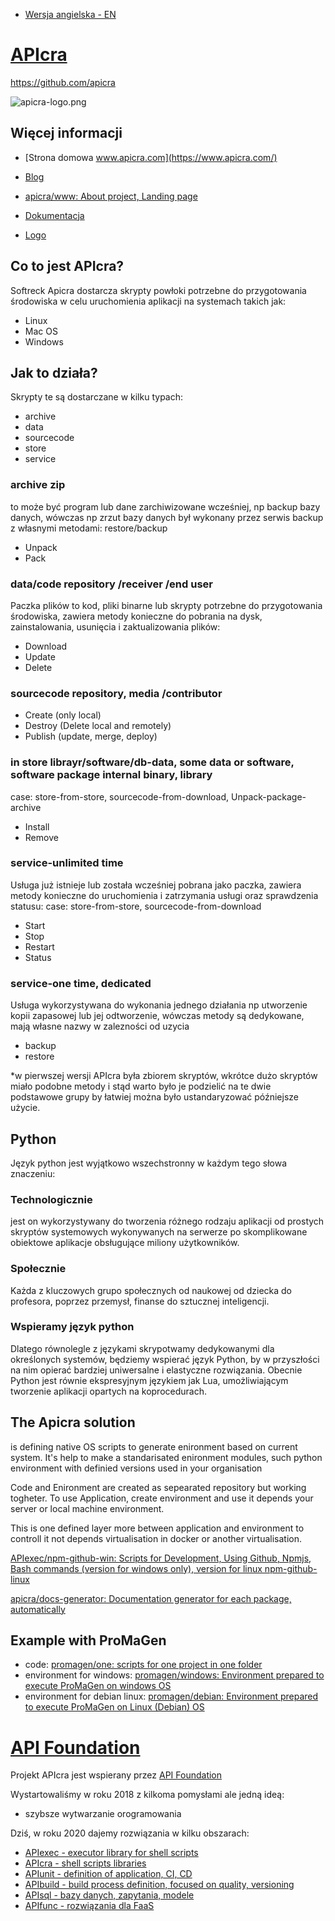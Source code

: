 + [Wersja angielska - EN](https://www.apicra.com/)

# [APIcra](https://www.apicra.com)

https://github.com/apicra

![apicra-logo.png](https://logo.apicra.com/apicra-logo.png)

## Więcej informacji

+ [Strona domowa www.apicra.com](https://www.apicra.com/)
+ [Blog](https://blog.apicra.com)

+ [apicra/www: About project, Landing page](https://github.com/apicra/www)
+ [Dokumentacja](https://docs.apicra.com)
+ [Logo](https://logo.apicra.com)


## Co to jest APIcra?

Softreck Apicra dostarcza skrypty powłoki potrzebne do przygotowania środowiska w celu uruchomienia aplikacji na systemach takich jak:
+ Linux
+ Mac OS
+ Windows

## Jak to działa?

Skrypty te są dostarczane w kilku typach:
+ archive
+ data
+ sourcecode
+ store
+ service


### archive zip
to może być program lub dane zarchiwizowane wcześniej, np backup bazy danych, wówczas np zrzut bazy danych był wykonany przez serwis backup z własnymi metodami: restore/backup
+ Unpack
+ Pack


### data/code repository /receiver /end user
Paczka plików to kod, pliki binarne lub skrypty potrzebne do przygotowania środowiska, 
zawiera metody konieczne do pobrania na dysk, zainstalowania, usunięcia i zaktualizowania plików:
+ Download
+ Update
+ Delete


### sourcecode repository, media /contributor
+ Create (only local)
+ Destroy (Delete local and remotely)
+ Publish (update, merge, deploy)


### in store librayr/software/db-data, some data or software, software package internal binary, library
case: store-from-store, sourcecode-from-download, Unpack-package-archive
+ Install
+ Remove



### service-unlimited time
Usługa już istnieje lub została wcześniej pobrana jako paczka, 
zawiera metody konieczne do uruchomienia i zatrzymania usługi oraz sprawdzenia statusu: 
case: store-from-store, sourcecode-from-download
+ Start
+ Stop
+ Restart
+ Status


### service-one time, dedicated 
Usługa wykorzystywana do wykonania jednego działania
np utworzenie kopii zapasowej lub jej odtworzenie, wówczas metody są dedykowane, mają własne nazwy w zalezności od uzycia
+ backup
+ restore


*w pierwszej wersji APIcra była zbiorem skryptów, wkrótce dużo skryptów miało podobne metody i stąd warto było je podzielić na te dwie podstawowe grupy
by łatwiej można było ustandaryzować późniejsze użycie.
 
## Python

Język python jest wyjątkowo wszechstronny w każdym tego słowa znaczeniu:

### Technologicznie
jest on wykorzystywany do tworzenia różnego rodzaju aplikacji od prostych skryptów systemowych wykonywanych na serwerze po skomplikowane obiektowe aplikacje obsługujące miliony użytkowników.

### Społecznie
Każda z kluczowych grupo społecznych od naukowej od dziecka do profesora, poprzez przemysł, finanse do sztucznej inteligencji.

### Wspieramy język python

Dlatego równolegle z językami skrypotwamy dedykowanymi dla określonych systemów, będziemy wspierać język Python, by w przyszłości na nim opierać bardziej uniwersalne i elastyczne rozwiązania.
Obecnie Python jest równie ekspresyjnym językiem jak Lua, umożliwiającym tworzenie aplikacji opartych na koprocedurach.



## The Apicra solution

is defining native OS scripts to generate enironment based on current system.
It's help to make a standarisated enironment modules, such python environment with definied versions used in your organisation

Code and Enironment are created as sepearated repository but working togheter.
To use Application, create environment and use it depends your server or local machine environment.

This is one defined layer more between application and environment to controll it not depends virtualisation in docker or another virtualisation.

[APIexec/npm-github-win: Scripts for Development, Using Github, Npmjs, Bash commands (version for windows only), version for linux npm-github-linux](https://github.com/APIexec/npm-github-win)

[apicra/docs-generator: Documentation generator for each package, automatically](https://github.com/apicra/docs-generator)

## Example with ProMaGen
+ code: [promagen/one: scripts for one project in one folder](https://github.com/promagen/one)
+ environment for windows: [promagen/windows: Environment prepared to execute ProMaGen on windows OS](https://github.com/promagen/windows)
+ environment for debian linux: [promagen/debian: Environment prepared to execute ProMaGen on Linux (Debian) OS](https://github.com/promagen/debian)



# [API Foundation](https://www.apifoundation.com)

Projekt APIcra jest wspierany przez [API Foundation](https://www.apifoundation.com)

Wystartowaliśmy w roku 2018 z kilkoma pomysłami ale jedną ideą:
+ szybsze wytwarzanie orogramowania

Dziś, w roku 2020 dajemy rozwiązania w kilku obszarach:

+ [APIexec - executor library for shell scripts](https://www.apiexec.com)
+ [APIcra - shell scripts libraries](https://www.apicra.com)
+ [APIunit - definition of application, CI, CD](https://www.apiunit.com)
+ [APIbuild - build process definition, focused on quality, versioning](https://www.apibuild.com)
+ [APIsql - bazy danych, zapytania, modele](https://www.apisql.com)
+ [APIfunc - rozwiązania dla FaaS](https://www.apifunc.com)

